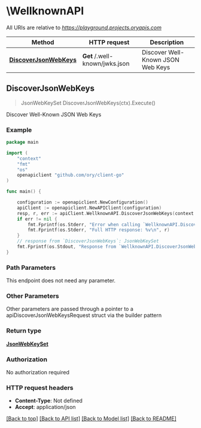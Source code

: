 # \WellknownAPI

All URIs are relative to *https://playground.projects.oryapis.com*

Method | HTTP request | Description
------------- | ------------- | -------------
[**DiscoverJsonWebKeys**](WellknownAPI.md#DiscoverJsonWebKeys) | **Get** /.well-known/jwks.json | Discover Well-Known JSON Web Keys



## DiscoverJsonWebKeys

> JsonWebKeySet DiscoverJsonWebKeys(ctx).Execute()

Discover Well-Known JSON Web Keys



### Example

```go
package main

import (
	"context"
	"fmt"
	"os"
	openapiclient "github.com/ory/client-go"
)

func main() {

	configuration := openapiclient.NewConfiguration()
	apiClient := openapiclient.NewAPIClient(configuration)
	resp, r, err := apiClient.WellknownAPI.DiscoverJsonWebKeys(context.Background()).Execute()
	if err != nil {
		fmt.Fprintf(os.Stderr, "Error when calling `WellknownAPI.DiscoverJsonWebKeys``: %v\n", err)
		fmt.Fprintf(os.Stderr, "Full HTTP response: %v\n", r)
	}
	// response from `DiscoverJsonWebKeys`: JsonWebKeySet
	fmt.Fprintf(os.Stdout, "Response from `WellknownAPI.DiscoverJsonWebKeys`: %v\n", resp)
}
```

### Path Parameters

This endpoint does not need any parameter.

### Other Parameters

Other parameters are passed through a pointer to a apiDiscoverJsonWebKeysRequest struct via the builder pattern


### Return type

[**JsonWebKeySet**](JsonWebKeySet.md)

### Authorization

No authorization required

### HTTP request headers

- **Content-Type**: Not defined
- **Accept**: application/json

[[Back to top]](#) [[Back to API list]](../README.md#documentation-for-api-endpoints)
[[Back to Model list]](../README.md#documentation-for-models)
[[Back to README]](../README.md)

